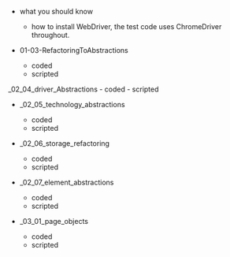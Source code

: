 
- what you should know
   - how to install WebDriver, the test code uses ChromeDriver throughout.
   

- 01-03-RefactoringToAbstractions
    - coded
    - scripted
   
_02_04_driver_Abstractions
    - coded
    - scripted
    
- _02_05_technology_abstractions
    - coded
    - scripted    
       
- _02_06_storage_refactoring
    - coded
    - scripted       
    
- _02_07_element_abstractions
   - coded
   - scripted
 
- _03_01_page_objects
   - coded
   - scripted